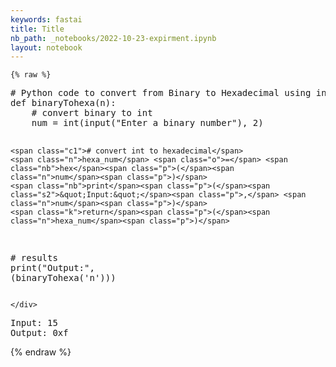 ```yaml
---
keywords: fastai
title: Title
nb_path: _notebooks/2022-10-23-expirment.ipynb
layout: notebook
---
```


<!--
#################################################
### THIS FILE WAS AUTOGENERATED! DO NOT EDIT! ###
#################################################
# file to edit: _notebooks/2022-10-23-expirment.ipynb
-->

<div class="container" id="notebook-container">
        
    {% raw %}
    
<div class="cell border-box-sizing code_cell rendered">
<div class="input">

<div class="inner_cell">
    <div class="input_area">
<div class=" highlight hl-ipython3"><pre><span></span><span class="c1"># Python code to convert from Binary to Hexadecimal using integer() and hexa()</span>
<span class="k">def</span> <span class="nf">binaryTohexa</span><span class="p">(</span><span class="n">n</span><span class="p">):</span>
    <span class="c1"># convert binary to int</span>
    <span class="n">num</span> <span class="o">=</span> <span class="nb">int</span><span class="p">(</span><span class="nb">input</span><span class="p">(</span><span class="s2">&quot;Enter a binary number&quot;</span><span class="p">),</span> <span class="mi">2</span><span class="p">)</span>
      
    <span class="c1"># convert int to hexadecimal</span>
    <span class="n">hexa_num</span> <span class="o">=</span> <span class="nb">hex</span><span class="p">(</span><span class="n">num</span><span class="p">)</span>
    <span class="nb">print</span><span class="p">(</span><span class="s2">&quot;Input:&quot;</span><span class="p">,</span> <span class="n">num</span><span class="p">)</span>
    <span class="k">return</span><span class="p">(</span><span class="n">hexa_num</span><span class="p">)</span>

<span class="c1"># results</span>
<span class="nb">print</span><span class="p">(</span><span class="s2">&quot;Output:&quot;</span><span class="p">,</span> <span class="p">(</span><span class="n">binaryTohexa</span><span class="p">(</span><span class="s1">&#39;n&#39;</span><span class="p">)))</span>
</pre></div>

    </div>
</div>
</div>

<div class="output_wrapper">
<div class="output">

<div class="output_area">

<div class="output_subarea output_stream output_stdout output_text">
<pre>Input: 15
Output: 0xf
</pre>
</div>
</div>

</div>
</div>

</div>
    {% endraw %}

</div>
 

